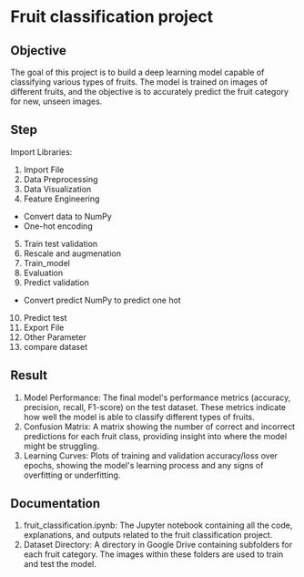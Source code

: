 # Fruit classification project

## Objective
The goal of this project is to build a deep learning model capable of classifying various types of fruits. The model is trained on images of different fruits, and the objective is to accurately predict the fruit category for new, unseen images.

## Step
Import Libraries:
1. Import File
2. Data Preprocessing
3. Data Visualization
4. Feature Engineering
 -  Convert data to NumPy
 - One-hot encoding
5. Train test validation
6. Rescale and augmenation
7. Train_model
8. Evaluation
9. Predict validation
 - Convert predict NumPy to predict one hot
10. Predict test
11. Export File
12. Other Parameter
13. compare dataset

## Result
1. Model Performance: The final model's performance metrics (accuracy, precision, recall, F1-score) on the test dataset. These metrics indicate how well the model is able to classify different types of fruits.
2. Confusion Matrix: A matrix showing the number of correct and incorrect predictions for each fruit class, providing insight into where the model might be struggling.
3. Learning Curves: Plots of training and validation accuracy/loss over epochs, showing the model's learning process and any signs of overfitting or underfitting.

## Documentation

1. fruit_classification.ipynb: The Jupyter notebook containing all the code, explanations, and outputs related to the fruit classification project.
2. Dataset Directory: A directory in Google Drive containing subfolders for each fruit category. The images within these folders are used to train and test the model.

